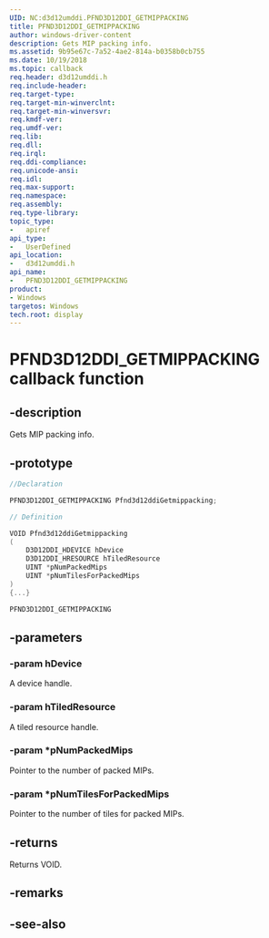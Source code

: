 ```yaml
---
UID: NC:d3d12umddi.PFND3D12DDI_GETMIPPACKING
title: PFND3D12DDI_GETMIPPACKING
author: windows-driver-content
description: Gets MIP packing info.
ms.assetid: 9b95e67c-7a52-4ae2-814a-b0358b0cb755
ms.date: 10/19/2018
ms.topic: callback
req.header: d3d12umddi.h
req.include-header:
req.target-type:
req.target-min-winverclnt:
req.target-min-winversvr:
req.kmdf-ver:
req.umdf-ver:
req.lib:
req.dll:
req.irql: 
req.ddi-compliance:
req.unicode-ansi:
req.idl:
req.max-support:
req.namespace:
req.assembly:
req.type-library: 
topic_type: 
-	apiref
api_type: 
-	UserDefined
api_location: 
-	d3d12umddi.h
api_name: 
-	PFND3D12DDI_GETMIPPACKING
product: 
- Windows
targetos: Windows
tech.root: display
---
```


# PFND3D12DDI_GETMIPPACKING callback function

## -description

Gets MIP packing info.

## -prototype

```cpp
//Declaration

PFND3D12DDI_GETMIPPACKING Pfnd3d12ddiGetmippacking; 

// Definition

VOID Pfnd3d12ddiGetmippacking 
(
	D3D12DDI_HDEVICE hDevice
	D3D12DDI_HRESOURCE hTiledResource
	UINT *pNumPackedMips
	UINT *pNumTilesForPackedMips
)
{...}

PFND3D12DDI_GETMIPPACKING 


```

## -parameters

### -param hDevice

A device handle.

### -param hTiledResource

A tiled resource handle.

### -param *pNumPackedMips

Pointer to the number of packed MIPs.

### -param *pNumTilesForPackedMips

Pointer to the number of tiles for packed MIPs.

## -returns

Returns VOID.

## -remarks




## -see-also
